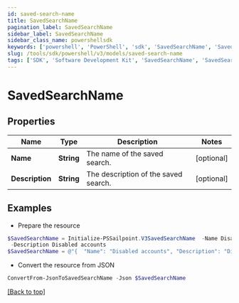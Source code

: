 ```yaml
---
id: saved-search-name
title: SavedSearchName
pagination_label: SavedSearchName
sidebar_label: SavedSearchName
sidebar_class_name: powershellsdk
keywords: ['powershell', 'PowerShell', 'sdk', 'SavedSearchName', 'SavedSearchName'] 
slug: /tools/sdk/powershell/v3/models/saved-search-name
tags: ['SDK', 'Software Development Kit', 'SavedSearchName', 'SavedSearchName']
---
```



# SavedSearchName

## Properties

Name | Type | Description | Notes
------------ | ------------- | ------------- | -------------
**Name** | **String** | The name of the saved search.  | [optional] 
**Description** | **String** | The description of the saved search.  | [optional] 

## Examples

- Prepare the resource
```powershell
$SavedSearchName = Initialize-PSSailpoint.V3SavedSearchName  -Name Disabled accounts `
 -Description Disabled accounts
$SavedSearchName = @"{  "Name": "Disabled accounts", "Description": "Disabled accounts" }"@
```

- Convert the resource from JSON
```powershell
ConvertFrom-JsonToSavedSearchName -Json $SavedSearchName
```


[[Back to top]](#) 

